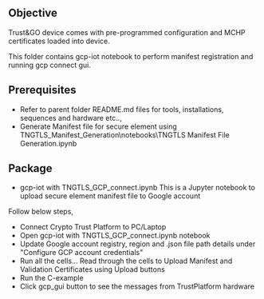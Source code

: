 ## Objective
Trust&GO device comes with pre-programmed configuration and MCHP certificates loaded into device.

This folder contains gcp-iot notebook to perform manifest registration and running gcp connect gui.

## Prerequisites
   - Refer to parent folder README.md files for tools, installations, sequences and hardware etc..,
   - Generate Manifest file for secure element using TNGTLS_Manifest_Generation\notebooks\TNGTLS Manifest File Generation.ipynb

## Package
 - gcp-iot with TNGTLS_GCP_connect.ipynb
This is a Jupyter notebook to upload secure element manifest file to Google account

Follow below steps,
 - Connect Crypto Trust Platform to PC/Laptop
 - Open gcp-iot with TNGTLS_GCP_connect.ipynb notebook
 - Update Google account registry, region and .json file path details under "Configure GCP account credentials"
 - Run all the cells... Read through the cells to Upload Manifest and Validation Certificates using Upload buttons
 - Run the C-example
 - Click gcp_gui button to see the messages from TrustPlatform hardware


